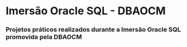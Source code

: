 # Imersão Oracle SQL - DBAOCM
### Projetos práticos realizados durante a Imersão Oracle SQL promovida pela DBAOCM
